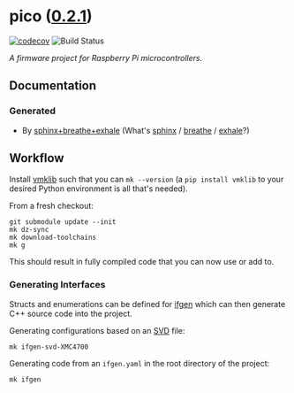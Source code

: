 <!--
    =====================================
    generator=datazen
    version=3.1.4
    hash=a958878a86c3792bcac962690b8cc1e7
    =====================================
-->

# pico ([0.2.1](https://github.com/vkottler/pico/releases/tag/0.2.1))

[![codecov](https://codecov.io/gh/vkottler/pico/branch/master/graph/badge.svg)](https://codecov.io/gh/vkottler/pico)
![Build Status](https://github.com/vkottler/pico/actions/workflows/yambs-project.yml/badge.svg)

*A firmware project for Raspberry Pi microcontrollers.*

## Documentation

### Generated

* By [sphinx+breathe+exhale](https://vkottler.github.io/cpp/sphinx/pico/)
(What's [sphinx](https://www.sphinx-doc.org/en/master/) /
[breathe](https://breathe.readthedocs.io/en/latest/) /
[exhale](https://exhale.readthedocs.io/en/latest/)?)

## Workflow

Install [vmklib](https://github.com/vkottler/vmklib) such that you can
`mk --version` (a `pip install vmklib` to your desired Python environment is
all that's needed).

From a fresh checkout:

```
git submodule update --init
mk dz-sync
mk download-toolchains
mk g
```

This should result in fully compiled code that you can now use or add to.


### Generating Interfaces

Structs and enumerations can be defined for
[ifgen](https://github.com/vkottler/ifgen) which can then generate C++ source
code into the project.

Generating configurations based on an
[SVD](https://github.com/vkottler/ifgen/tree/master/ifgen/data/svd) file:

```
mk ifgen-svd-XMC4700
```

Generating code from an `ifgen.yaml` in the root directory of the project:

```
mk ifgen
```
